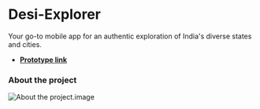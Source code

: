 # Desi-Explorer
Your go-to mobile app for an authentic exploration of India's diverse states and cities.
- [**Prototype link**](https://www.figma.com/proto/CxGXssaxbQ3V9K9s2EYcn1/desi-explorer?node-id=94-31&t=E92RvVhXkv03W05Z-1)
### About the project
![About the project.image](https://github.com/Khushie134/Desi-Explorer/blob/783824baaa4a56e4bfa258f8e190dae04914a82a/Frame%2022.png)
